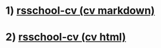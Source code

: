 # 1) [rsschool-cv (cv markdown)](https://aleksandryermolaev.github.io/rsschool-cv/cv)
# 2) [rsschool-cv (cv html)](https://aleksandryermolaev.github.io/rsschool-cv/cv)
